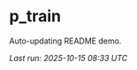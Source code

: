 # p_train

Auto-updating README demo.

<!--START_SECTION:status-->
_Last run: 2025-10-15 08:33 UTC_
<!--END_SECTION:status-->



































































































































































































































































































































































































































































































































































































































































































































































































































































































































































































































































































































































































































